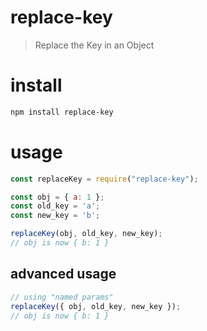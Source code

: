 # replace-key
> Replace the Key in an Object

# install
```bash
npm install replace-key
```

# usage
```javascript
const replaceKey = require("replace-key");

const obj = { a: 1 };
const old_key = 'a';
const new_key = 'b';

replaceKey(obj, old_key, new_key);
// obj is now { b: 1 }
```

## advanced usage
```js
// using "named params"
replaceKey({ obj, old_key, new_key });
// obj is now { b: 1 }
```